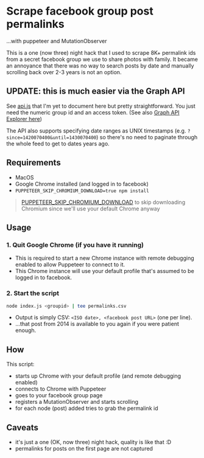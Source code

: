 # Scrape facebook group post permalinks

...with puppeteer and MutationObserver

This is a one (now three) night hack that I used to scrape 8K+ permalink ids from a secret facebook group we use to share photos with family. It became an annoyance that there was no way to search posts by date and manually scrolling back over 2-3 years is not an option.

## UPDATE: this is much easier via the Graph API

See [api.js](api.js) that I'm yet to document here but pretty straightforward. You just need the numeric group id and an access token. (See also [Graph API Explorer here](https://developers.facebook.com/tools/explorer/?method=GET&path=%7Bgroup-id%7D%2Ffeed&version=v3.0))

The API also supports specifying date ranges as UNIX timestamps (e.g. `?since=1420070400&until=1430070400`) so there's no need to paginate through the whole feed to get to dates years ago.

## Requirements

* MacOS
* Google Chrome installed (and logged in to facebook)
* `PUPPETEER_SKIP_CHROMIUM_DOWNLOAD=true npm install`

> [PUPPETEER_SKIP_CHROMIUM_DOWNLOAD](https://pptr.dev/#?product=Puppeteer&version=v2.1.0&show=api-environment-variables) to skip downloading Chromium since we'll use your default Chrome anyway

## Usage

### 1. Quit Google Chrome (if you have it running) 

* This is required to start a new Chrome instance with remote debugging enabled to allow Puppeteer to connect to it.
* This Chrome instance will use your default profile that's assumed to be logged in to facebook.

### 2. Start the script

```sh
node index.js <groupid> | tee permalinks.csv
```

* Output is simply CSV: `<ISO date>, <facebook post URL>` (one per line).
* ...that post from 2014 is available to you again if you were patient enough.

## How

This script:

* starts up Chrome with your default profile (and remote debugging enabled)
* connects to Chrome with Puppeteer
* goes to your facebook group page
* registers a MutationObserver and starts scrolling
* for each node (post) added tries to grab the permalink id

## Caveats

* it's just a one (OK, now three) night hack, quality is like that :D
* permalinks for posts on the first page are not captured